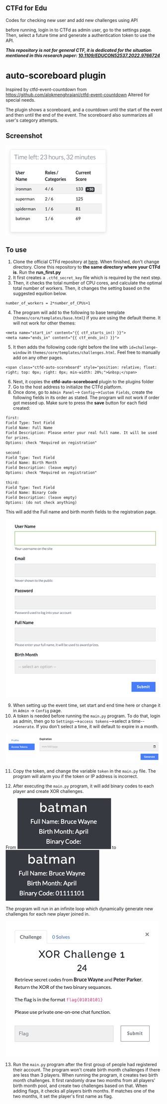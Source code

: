 ## CTFd for Edu

Codes for checking new user and add new challenges using API

before running, login in to CTFd as admin user, go to the settings page. Then, select a future time and generate a authentication token to use the API.

***This repository is not for general CTF, it is dedicated for the situation mentioned in this research paper: [10.1109/EDUCON52537.2022.9766724](https://doi.org/10.1109/EDUCON52537.2022.9766724)***

# auto-scoreboard plugin
Inspired by ctfd-event-countdown from https://github.com/alokmenghrajani/ctfd-event-countdown
Altered for special needs.

The plugin shows a scoreboard, and a countdown until the start of the event and then until the end of the event. The scoreboard also summarizes all user's category attempts.

## Screenshot

![scoreboard](scoreboard.png)


## To use

1. Clone the official CTFd repository at [here](https://github.com/CTFd/CTFd). When finished, don't change directory. Clone this repository to **the same directory where your CTFd is**. Run the **run_first.py**
2. It first creates a `.ctfd_secret_key` file which is required by the next step.
3. Then, it checks the total number of CPU cores, and calculate the optimal total number of workers. Then, it changes the setting based on the suggested equition below. 
````
number_of_workers = 2*number_of_CPUs+1
````
4. The program will add to the following to base template (`themes/core/templates/base.html`) if you are using the default theme. It will not work for other themes:
```
<meta name="start_in" content="{{ ctf_starts_in() }}">
<meta name="ends_in" content="{{ ctf_ends_in() }}">
```
5. It then adds the following code right before the line with `id=challenge-window` in `themes/core/templates/challenges.html`. Feel free to manually add on any other pages.
````
<span class="ctfd-auto-scoreboard" style="position: relative; float: right; top: 0px; right: 0px; min-width: 20%;">&nbsp;</span>
````
6. Next, it copies the **ctfd-auto-scoreboard** plugin to the plugins folder
7. Go to the host address to initialize the CTFd platform.
8. Once done, go to `Admin Panel`--> `Config`-->`Custom Fields`, create the following fields in its order as stated. The program will not work if order got messed up. Make sure to press the **save** button for each field created:
````
first:
Field Type: Text Field
Field Name: Full Name
Field Description: Please enter your real full name. It will be used for prizes. 
Options: check "Required on registration"

second:
Field Type: Text Field
Field Name: Birth Month
Field Description: (leave empty)
Options: check "Required on registration"

third:
Field Type: Text Field
Field Name: Binary Code
Field Description: (leave empty)
Options: (do not check anything)
````
This will add the Full name and birth month fields to the registration page.

![registration](registration.png)

9. When setting up the event time, set start and end time here or change it in `Admin` -> `Config` page.
10. A token is needed before running the `main.py` program. To do that, login as admin, then go to `Settings`-->`access tokens`-->select a time-->`Generate`. If you don't select a time, it will default to expire in a month.

![token](token.png)

11. Copy the token, and change the variable `token` in the `main.py` file. The program will alarm you if the token or IP address is incorrect.

12. After executing the `main.py` program, it will add binary codes to each player and create XOR challenges. 
 
From ![user-profile](user-profile.png) to ![user-profile-binary](user-profile-binary.png)

The program will run in an infinite loop which dynamically generate new challenges for each new player joined in. 

![new-challenge](new-challenge.png)

13. Run the `main.py` program after the first group of people had registered their account. The program won't create birth month challenges if there are less than 3 players. When running the program, it creates two birth month challenges. It first randomly draw two months from all players' birth month pool, and create two challenges based on that. When adding flags, it checks all players birth months. If matches one of the two months, it set the player's first name as flag.

